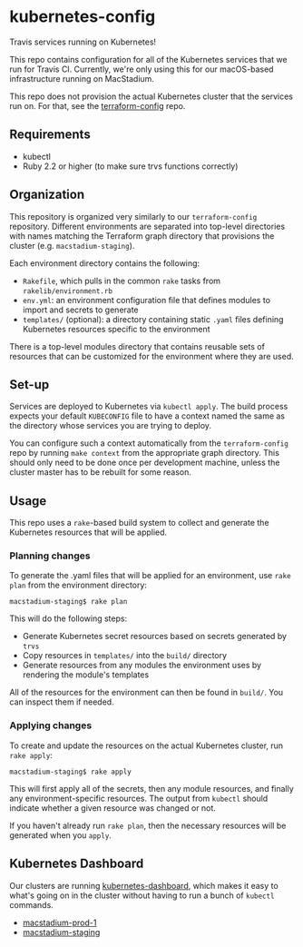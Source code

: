 # kubernetes-config

Travis services running on Kubernetes!

This repo contains configuration for all of the Kubernetes services that we run for Travis CI. Currently, we're only using this for our macOS-based infrastructure running on MacStadium.

This repo does not provision the actual Kubernetes cluster that the services run on. For that, see the [terraform-config](https://github.com/travis-ci/terraform-config) repo.

## Requirements

* kubectl
* Ruby 2.2 or higher (to make sure trvs functions correctly)

## Organization

This repository is organized very similarly to our `terraform-config` repository. Different environments are separated into top-level directories with names matching the Terraform graph directory that provisions the cluster (e.g. `macstadium-staging`).

Each environment directory contains the following:

* `Rakefile`, which pulls in the common `rake` tasks from `rakelib/environment.rb`
* `env.yml`: an environment configuration file that defines modules to import and secrets to generate
* `templates/` (optional): a directory containing static `.yaml` files defining Kubernetes resources specific to the environment

There is a top-level modules directory that contains reusable sets of resources that can be customized for the environment where they are used.

## Set-up

Services are deployed to Kubernetes via `kubectl apply`. The build process expects your default `KUBECONFIG` file to have a context named the same as the directory whose services you are trying to deploy.

You can configure such a context automatically from the `terraform-config` repo by running `make context` from the appropriate graph directory. This should only need to be done once per development machine, unless the cluster master has to be rebuilt for some reason.

## Usage

This repo uses a `rake`-based build system to collect and generate the Kubernetes resources that will be applied.

### Planning changes

To generate the .yaml files that will be applied for an environment, use `rake plan` from the environment directory:

```
macstadium-staging$ rake plan
```

This will do the following steps:

* Generate Kubernetes secret resources based on secrets generated by `trvs`
* Copy resources in `templates/` into the `build/` directory
* Generate resources from any modules the environment uses by rendering the module's templates

All of the resources for the environment can then be found in `build/`. You can inspect them if needed.

### Applying changes

To create and update the resources on the actual Kubernetes cluster, run `rake apply`:

```
macstadium-staging$ rake apply
```

This will first apply all of the secrets, then any module resources, and finally any environment-specific resources. The output from `kubectl` should indicate whether a given resource was changed or not.

If you haven't already run `rake plan`, then the necessary resources will be generated when you `apply`.

## Kubernetes Dashboard

Our clusters are running [kubernetes-dashboard](https://github.com/kubernetes/dashboard), which makes it easy to what's going on in the cluster without having to run a bunch of `kubectl` commands.

* [macstadium-prod-1](https://cluster-1-master.macstadium-us-se-1.travisci.net:31000/#!/overview?namespace=macstadium-prod-1)
* [macstadium-staging](https://cluster-staging-master.macstadium-us-se-1.travisci.net:31000/#!/overview?namespace=macstadium-staging)
